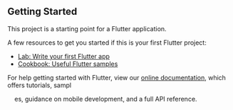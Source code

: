
## Getting Started


This project is a starting point for a Flutter application.

A few resources to get you started if this is your first Flutter project:

- [Lab: Write your first Flutter app](https://flutter.dev/docs/get-started/codelab)
- [Cookbook: Useful Flutter samples](https://flutter.dev/docs/cookbook)

For help getting started with Flutter, view our
[online documentation](https://flutter.dev/docs), which offers tutorials,
sampl
<img src = https://user-images.githubusercontent.com/79464470/165926419-d468801f-69df-4ca9-b60a-f91d3cdc2216.png width=0/>
<img src =https://user-images.githubusercontent.com/79464470/165926501-c1bdec8d-aeb5-41b2-9f3f-89ae9f239fc7.png width=0/>

<img src = https://user-images.githubusercontent.com/79464470/165926622-377b7e6e-a6a0-4de1-b525-c00d3c0fe117.png width=0/>
<img src = https://user-images.githubusercontent.com/79464470/165926641-6e91a090-6522-447a-94f6-3c3e5fa5dd1f.png width=0/>
<img src = https://user-images.githubusercontent.com/79464470/165926652-886b5804-efcf-4ac8-820b-e1e46a6dd6b7.png width=0/>
<img src = https://user-images.githubusercontent.com/79464470/165926663-ed06ae2b-e3c1-4cd4-8cd3-afa8842a764c.png width=0/>
es, guidance on mobile development, and a full API reference.
